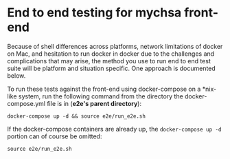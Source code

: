 # End to end testing for mychsa front-end

Because of shell differences across platforms, network limitations of docker 
on Mac, and hesitation to run docker in docker due to the challenges and complications that may arise, the method you use to run end to end test suite will be platform and situation specific. One approach is documented below.

To run these tests against the front-end using docker-compose on a \*nix-like system,
run the following command from the directory the docker-compose.yml file is in (**e2e's parent directory**):

    docker-compose up -d && source e2e/run_e2e.sh
    
If the docker-compose containers are already up, the `docker-compose up -d` portion can of course be omitted:

    source e2e/run_e2e.sh
